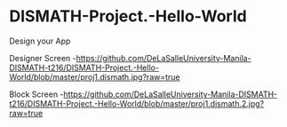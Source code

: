 # DISMATH-Project.-Hello-World

Design your App

Designer Screen
-https://github.com/DeLaSalleUniversity-Manila-DISMATH-t216/DISMATH-Project.-Hello-World/blob/master/proj1.dismath.jpg?raw=true

Block Screen
-https://github.com/DeLaSalleUniversity-Manila-DISMATH-t216/DISMATH-Project.-Hello-World/blob/master/proj1.dismath.2.jpg?raw=true

